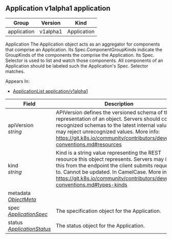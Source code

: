 ## Application v1alpha1 application

Group        | Version     | Kind
------------ | ---------- | -----------
application | v1alpha1 | Application



Application The Application object acts as an aggregator for components that comprise an Application. Its Spec.ComponentGroupKinds indicate the GroupKinds of the components the comprise the Application. Its Spec. Selector is used to list and watch those components. All components of an Application should be labeled such the Application's Spec. Selector matches.

<aside class="notice">
Appears In:

<ul> 
<li><a href="#applicationlist-v1alpha1-application">ApplicationList application/v1alpha1</a></li>
</ul></aside>

Field        | Description
------------ | -----------
apiVersion <br /> *string*    | APIVersion defines the versioned schema of this representation of an object. Servers should convert recognized schemas to the latest internal value, and may reject unrecognized values. More info: https://git.k8s.io/community/contributors/devel/api-conventions.md#resources
kind <br /> *string*    | Kind is a string value representing the REST resource this object represents. Servers may infer this from the endpoint the client submits requests to. Cannot be updated. In CamelCase. More info: https://git.k8s.io/community/contributors/devel/api-conventions.md#types-kinds
metadata <br /> *[ObjectMeta](#objectmeta-v1-meta)*    | 
spec <br /> *[ApplicationSpec](#applicationspec-v1alpha1-application)*    | The specification object for the Application.
status <br /> *[ApplicationStatus](#applicationstatus-v1alpha1-application)*    | The status object for the Application.

